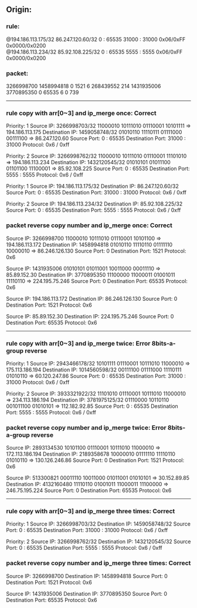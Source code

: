 ## Origin:

### rule:
@194.186.113.175/32	86.247.120.60/32	0 : 65535	31000 : 31000	0x06/0xFF	0x0000/0x0200	
@194.186.113.234/32	85.92.108.225/32	0 : 65535	5555 : 5555	0x06/0xFF	0x0000/0x0200	

### packet:
3266998700	1458994818	0	1521	6	268439552	214
1431935006	3770895350	0	65535	6	0	739

---

### rule copy with arr[0~3] and ip_merge once: Correct
Priority: 1
Source IP: 3266998703/32    11000010 10111010 01110001 10101111 => 194.186.113.175
Destination IP: 1459058748/32    01010110 11110111 01111000 00111100 => 86.247.120.60
Source Port: 0 : 65535
Destination Port: 31000 : 31000
Protocol: 0x6 / 0xff

Priority: 2
Source IP: 3266998762/32    11000010 10111010 01110001 11101010 => 194.186.113.234
Destination IP: 1432120545/32    01010101 01011100 01101100 11100001 => 85.92.108.225
Source Port: 0 : 65535
Destination Port: 5555 : 5555
Protocol: 0x6 / 0xff


Priority: 1
Source IP: 194.186.113.175/32
Destination IP: 86.247.120.60/32
Source Port: 0 : 65535
Destination Port: 31000 : 31000
Protocol: 0x6 / 0xff

Priority: 2
Source IP: 194.186.113.234/32
Destination IP: 85.92.108.225/32
Source Port: 0 : 65535
Destination Port: 5555 : 5555
Protocol: 0x6 / 0xff


### packet reverse copy number and ip_merge once: Correct
Source IP: 3266998700        11000010 10111010 01110001 10101100 => 194.186.113.172
Destination IP: 1458994818        01010110 11110110 01111110 10000010 => 86.246.126.130
Source Port: 0
Destination Port: 1521
Protocol: 0x6

Source IP: 1431935006        01010101 01011001 10011000 00011110 => 85.89.152.30
Destination IP: 3770895350        11100000 11000011 01001011 11110110 => 224.195.75.246
Source Port: 0
Destination Port: 65535
Protocol: 0x6


Source IP: 194.186.113.172
Destination IP: 86.246.126.130
Source Port: 0
Destination Port: 1521
Protocol: 0x6

Source IP: 85.89.152.30
Destination IP: 224.195.75.246
Source Port: 0
Destination Port: 65535
Protocol: 0x6

---

### rule copy with arr[0~3] and ip_merge twice: Error 8bits-a-group reverse
Priority: 1
Source IP: 2943466178/32    10101111 01110001 10111010 11000010 => 175.113.186.194
Destination IP: 1014560598/32    00111100 01111000 11110111 01010110 => 60.120.247.86
Source Port: 0 : 65535
Destination Port: 31000 : 31000
Protocol: 0x6 / 0xff

Priority: 2
Source IP: 3933321922/32    11101010 01110001 10111010 11000010 => 234.113.186.194
Destination IP: 3781975125/32    01110000 10110110 001011100 01010101 => 112.182.92.85
Source Port: 0 : 65535
Destination Port: 5555 : 5555
Protocol: 0x6 / 0xff


### packet reverse copy number and ip_merge twice: Error 8bits-a-group reverse
Source IP: 2893134530        10101100 01110001 10111010 11000010 => 172.113.186.194
Destination IP: 2189358678        10000010 01111110 11110110 01010110 => 130.126.246.86
Source Port: 0
Destination Port: 1521
Protocol: 0x6

Source IP: 513300821        00011110 10011000 01011001 01010101 => 30.152.89.85
Destination IP: 4132160480        11110110 01001011 11000011 11100000 => 246.75.195.224
Source Port: 0
Destination Port: 65535
Protocol: 0x6

---

### rule copy with arr[0~3] and ip_merge three times: Correct
Priority: 1
Source IP: 3266998703/32
Destination IP: 1459058748/32
Source Port: 0 : 65535
Destination Port: 31000 : 31000
Protocol: 0x6 / 0xff

Priority: 2
Source IP: 3266998762/32
Destination IP: 1432120545/32
Source Port: 0 : 65535
Destination Port: 5555 : 5555
Protocol: 0x6 / 0xff


### packet reverse copy number and ip_merge three times: Correct
Source IP: 3266998700
Destination IP: 1458994818
Source Port: 0
Destination Port: 1521
Protocol: 0x6

Source IP: 1431935006
Destination IP: 3770895350
Source Port: 0
Destination Port: 65535
Protocol: 0x6
